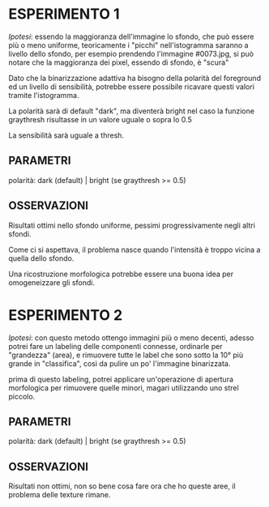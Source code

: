 # ESPERIMENTO 1

*Ipotesi*: essendo la maggioranza dell'immagine lo sfondo, che può essere più o meno uniforme, teoricamente i "picchi" nell'istogramma saranno a livello dello sfondo, per esempio prendendo l'immagine  #0073.jpg, si può notare che la maggioranza dei pixel, essendo di sfondo, è "scura"

Dato che la binarizzazione adattiva ha bisogno della polarità del foreground ed un livello di sensibilità, potrebbe essere possibile ricavare questi valori tramite l'istogramma.

La polarità sarà di default "dark", ma diventerà bright nel caso la funzione graythresh risultasse in un valore uguale o sopra lo 0.5

La sensibilità sarà uguale a thresh.

## PARAMETRI
polarità: dark (default) | bright (se graythresh >= 0.5)

## OSSERVAZIONI
Risultati ottimi nello sfondo uniforme, pessimi progressivamente negli altri sfondi.

Come ci si aspettava, il problema nasce quando l'intensità è troppo vicina a quella dello sfondo.

Una ricostruzione morfologica potrebbe essere una buona idea per omogeneizzare gli sfondi.


# ESPERIMENTO 2

*Ipotesi*: con questo metodo ottengo immagini più o meno decenti, adesso potrei fare un labeling delle componenti connesse, ordinarle per "grandezza" (area), e rimuovere tutte le label che sono sotto la 10° più grande in "classifica", così da pulire un po' l'immagine binarizzata.

prima di questo labeling, potrei applicare un'operazione di apertura morfologica per rimuovere quelle minori, magari utilizzando uno strel piccolo.

## PARAMETRI
polarità: dark (default) | bright (se graythresh >= 0.5)


## OSSERVAZIONI
Risultati non ottimi, non so bene cosa fare ora che ho queste aree, il problema delle texture rimane.